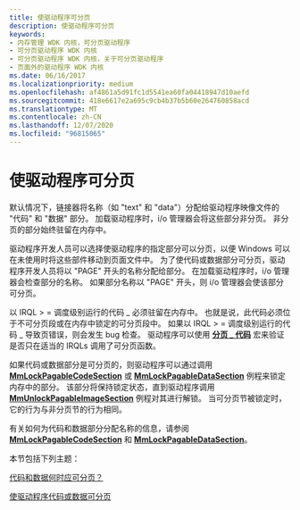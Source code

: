 ```yaml
---
title: 使驱动程序可分页
description: 使驱动程序可分页
keywords:
- 内存管理 WDK 内核，可分页驱动程序
- 可分页驱动程序 WDK 内核
- 可分页驱动程序 WDK 内核，关于可分页驱动程序
- 页面外的驱动程序 WDK 内核
ms.date: 06/16/2017
ms.localizationpriority: medium
ms.openlocfilehash: af4861a5d91fc1d5541ea60fa04418947d10aefd
ms.sourcegitcommit: 418e6617e2a695c9cb4b37b5b60e264760858acd
ms.translationtype: MT
ms.contentlocale: zh-CN
ms.lasthandoff: 12/07/2020
ms.locfileid: "96815065"
---
```

# <a name="making-drivers-pageable"></a>使驱动程序可分页





默认情况下，链接器将名称（如 "text" 和 "data"）分配给驱动程序映像文件的 "代码" 和 "数据" 部分。 加载驱动程序时，i/o 管理器会将这些部分非分页。 非分页的部分始终驻留在内存中。

驱动程序开发人员可以选择使驱动程序的指定部分可以分页，以便 Windows 可以在未使用时将这些部件移动到页面文件中。 为了使代码或数据部分可分页，驱动程序开发人员将以 "PAGE" 开头的名称分配给部分。 在加载驱动程序时，i/o 管理器会检查部分的名称。 如果部分名称以 "PAGE" 开头，则 i/o 管理器会使该部分可分页。

以 IRQL &gt; = 调度级别运行的代码 \_ 必须驻留在内存中。 也就是说，此代码必须位于不可分页段或在内存中锁定的可分页段中。 如果以 IRQL &gt; = 调度级别运行的代码 \_ 导致页错误，则会发生 bug 检查。 驱动程序可以使用 [**分页 \_ 代码**](./mm-bad-pointer.md) 宏来验证是否只在适当的 IRQLs 调用了可分页函数。

如果代码或数据部分是可分页的，则驱动程序可以通过调用 [**MmLockPagableCodeSection**](/windows-hardware/drivers/ddi/wdm/nf-wdm-mmlockpagablecodesection) 或 [**MmLockPagableDataSection**](/windows-hardware/drivers/ddi/wdm/nf-wdm-mmlockpagabledatasection) 例程来锁定内存中的部分。 该部分将保持锁定状态，直到驱动程序调用 [**MmUnlockPagableImageSection**](/windows-hardware/drivers/ddi/wdm/nf-wdm-mmunlockpagableimagesection) 例程对其进行解锁。 当可分页节被锁定时，它的行为与非分页节的行为相同。

有关如何为代码和数据部分分配名称的信息，请参阅 [**MmLockPagableCodeSection**](/windows-hardware/drivers/ddi/wdm/nf-wdm-mmlockpagablecodesection) 和 [**MmLockPagableDataSection**](/windows-hardware/drivers/ddi/wdm/nf-wdm-mmlockpagabledatasection)。

本节包括下列主题：

[代码和数据何时应可分页？](when-should-code-and-data-be-pageable-.md)

[使驱动程序代码或数据可分页](detecting-code-that-can-be-pageable.md)

 

